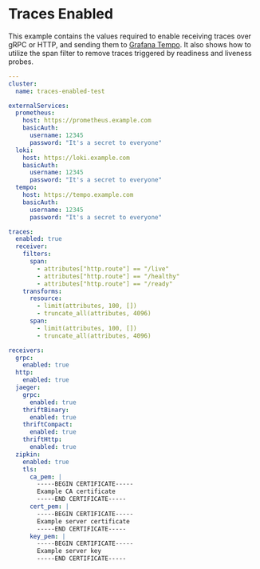 # Traces Enabled

This example contains the values required to enable receiving traces over gRPC or HTTP, and sending them
to [Grafana Tempo](https://grafana.com/oss/tempo/). It also shows how to utilize the span filter to remove traces
triggered by readiness and liveness probes.

<!-- values file start -->
```yaml
---
cluster:
  name: traces-enabled-test

externalServices:
  prometheus:
    host: https://prometheus.example.com
    basicAuth:
      username: 12345
      password: "It's a secret to everyone"
  loki:
    host: https://loki.example.com
    basicAuth:
      username: 12345
      password: "It's a secret to everyone"
  tempo:
    host: https://tempo.example.com
    basicAuth:
      username: 12345
      password: "It's a secret to everyone"

traces:
  enabled: true
  receiver:
    filters:
      span:
        - attributes["http.route"] == "/live"
        - attributes["http.route"] == "/healthy"
        - attributes["http.route"] == "/ready"
    transforms:
      resource:
        - limit(attributes, 100, [])
        - truncate_all(attributes, 4096)
      span:
        - limit(attributes, 100, [])
        - truncate_all(attributes, 4096)

receivers:
  grpc:
    enabled: true
  http:
    enabled: true
  jaeger:
    grpc:
      enabled: true
    thriftBinary:
      enabled: true
    thriftCompact:
      enabled: true
    thriftHttp:
      enabled: true
  zipkin:
    enabled: true
    tls:
      ca_pem: |
        -----BEGIN CERTIFICATE-----
        Example CA certificate
        -----END CERTIFICATE-----
      cert_pem: |
        -----BEGIN CERTIFICATE-----
        Example server certificate
        -----END CERTIFICATE-----
      key_pem: |
        -----BEGIN CERTIFICATE-----
        Example server key
        -----END CERTIFICATE-----
```
<!-- values file end -->

